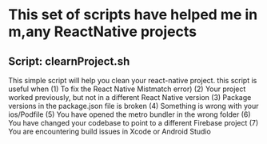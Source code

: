 # This set of scripts have helped me in m,any ReactNative projects

## Script: clearnProject.sh  

This simple script will help you clean your react-native project. this script is useful when 
  (1) To fix the React Native Mistmatch error)
  (2) Your project worked previously, but not in a different React Native version
  (3) Package versions in the package.json file is broken
  (4) Something is wrong with your ios/Podfile
  (5) You have opened the metro bundler in the wrong folder
  (6) You have changed your codebase to point to a different Firebase project
  (7) You are encountering build issues in Xcode or Android Studio
